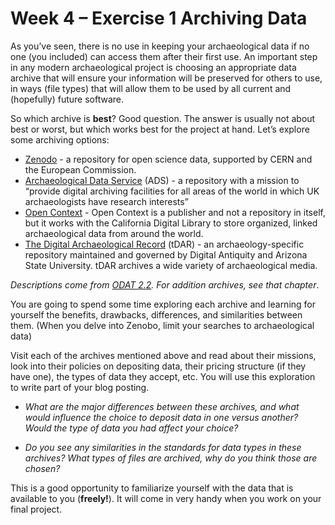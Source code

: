 # Week 4 – Exercise 1 Archiving Data

As you’ve seen, there is no use in keeping your archaeological data if no one (you included) can access them after their first use. An important step in any modern archaeological project is choosing an appropriate data archive that will ensure your information will be preserved for others to use, in ways (file types) that will allow them to be used by all current and (hopefully) future software. 

So which archive is __best__? 
Good question.
The answer is usually not about best or worst, but which works best for the project at hand. Let’s explore some archiving options:
-	[Zenodo](https://zenodo.org/) - a repository for open science data, supported by CERN and the European Commission.
-	[Archaeological Data Service](https://archaeologydataservice.ac.uk/) (ADS) - a repository with a mission to “provide digital archiving facilities for all areas of the world in which UK archaeologists have research interests”
-	[Open Context](https://opencontext.org/) - Open Context is a publisher and not a repository in itself, but it works with the California Digital Library to store organized, linked archaeological data from around the world.
-	[The Digital Archaeological Record](https://www.tdar.org/) (tDAR) - an archaeology-specific repository maintained and governed by Digital Antiquity and Arizona State University. tDAR archives a wide variety of archaeological media. 


_Descriptions come from [ODAT 2.2](https://o-date.github.io/draft/book/designing-data-collection-and-curation.html). For addition archives, see that chapter_. 

You are going to spend some time exploring each archive and learning for yourself the benefits, drawbacks, differences, and similarities between them. (When you delve into Zenobo, limit your searches to archaeological data) 

Visit each of the archives mentioned above and read about their missions, look into their policies on depositing data, their pricing structure (if they have one), the types of data they accept, etc. You will use this exploration to write part of your blog posting. 
+ _What are the major differences between these archives, and what would influence the choice to deposit data in one versus another? Would the type of data you had affect your choice?_  
    
+ _Do you see any similarities in the standards for data types in these archives? What types of files are archived, why do you think those are chosen?_ 

This is a good opportunity to familiarize yourself with the data that is available to you (**freely!**). It will come in very handy when you work on your final project. 